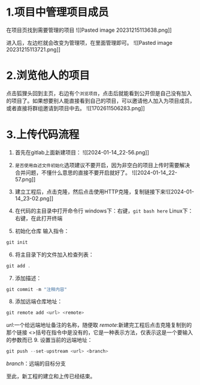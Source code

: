 # 1.项目中管理项目成员
在项目页找到需要管理的项目
![[Pasted image 20231215113638.png]]

进入后，左边栏就会改变为管理项，在里面管理即可。
![[Pasted image 20231215113721.png]]


# 2.浏览他人的项目
点击狐狸头回到主页，右边有个`浏览项目`，点击后就能看到公开但是自己没有加入的项目了。如果想要别人能直接看到自己的项目，可以邀请他人加入为项目成员，或者直接将群组邀请到项目中去。
![[1702611506283.png]]

# 3.上传代码流程
1. 首先在gitlab上面新建项目：
![[2024-01-14_22-56.png]]
2. `是否使用自述文件初始化`选项建议不要开启，因为非空白的项目上传时需要解决合并问题，不懂什么意思的直接不要开启就好了。
![[2024-01-14_22-57.png]]
3. 建立工程后，点击克隆，然后点击使用HTTP克隆，复制链接下来![[2024-01-14_23-02.png]]
4. 在代码的主目录中打开命令行
windows下：右键，`git bash here`
Linux下：右键，在此打开终端

5. 初始化仓库
输入指令：
```php
git init
```
6. 将主目录下的文件加入检查列表：
```php
git add .
```
7. 添加描述：
```php
git commit -m "注释内容"
```
8. 添加远端仓库地址：
```php
git remote add <url> <remote>
``` 
*url*:一个给远端地址备注的名称，随便取
*remote*:新建完工程后点击克隆复制到的那个链接
<>括号在指令中是没有的，它是一种表示方法，仅表示这是一个要输入的参数而已
9. 设置当前的远端地址：
```php
git push --set-upstream <url> <branch>
```
*branch*：远端的目标分支


至此，新工程的建立和上传已经结束。
